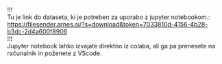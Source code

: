 !!!  
Tu je link do dataseta, ki je potreben za uporabo z jupyter notebookom.: https://filesender.arnes.si/?s=download&token=7033810d-4156-4b28-b3dc-2d4a600f8906  
!!!  
Jupyter notebook lahko izvajate direktno iz colaba, ali ga pa prenesete na računalnik in poženete z VScode.  

